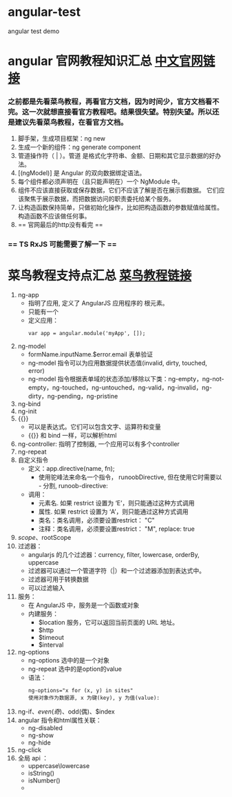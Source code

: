 # angular-test
angular test demo

# angular 官网教程知识汇总 [中文官网链接](https://angular.cn/)
### 之前都是先看菜鸟教程，再看官方文档，因为时间少，官方文档看不完。这一次就想直接看官方教程吧。结果很失望。特别失望。所以还是建议先看菜鸟教程，在看官方文档。
1. 脚手架，生成项目框架：ng new <project name>
2. 生成一个新的组件：ng generate component <component name>
3. 管道操作符（ | ）。管道 是格式化字符串、金额、日期和其它显示数据的好办法。
4. [(ngModel)] 是 Angular 的双向数据绑定语法。
5. 每个组件都必须声明在（且只能声明在）一个 NgModule 中。
6. 组件不应该直接获取或保存数据，它们不应该了解是否在展示假数据。 它们应该聚焦于展示数据，而把数据访问的职责委托给某个服务。
7. 让构造函数保持简单，只做初始化操作，比如把构造函数的参数赋值给属性。 构造函数不应该做任何事。 
8. == 官网最后的http没有看完 ==
### == TS RxJS 可能需要了解一下 ==

# 菜鸟教程支持点汇总 [菜鸟教程链接](http://www.runoob.com/angularjs/angularjs-intro.html)
1. ng-app
    - 指明了应用, 定义了 AngularJS 应用程序的 根元素。
    - 只能有一个
    - 定义应用：
        ```
        var app = angular.module('myApp', []);
        ```
2. ng-model
    - formName.inputName.$error.email 表单验证
    - ng-model 指令可以为应用数据提供状态值(invalid, dirty, touched, error)
    - ng-model 指令根据表单域的状态添加/移除以下类：ng-empty，ng-not-empty，ng-touched，ng-untouched，ng-valid，ng-invalid，ng-dirty，ng-pending，ng-pristine
3. ng-bind
4. ng-init
5. {{}}
    - 可以是表达式。它们可以包含文字、运算符和变量
    - {{}} 和 bind 一样，可以解析html
6. ng-controller: 指明了控制器, 一个应用可以有多个controller
7. ng-repeat
8. 自定义指令
    - 定义：app.directive(name, fn);
        - 使用驼峰法来命名一个指令， runoobDirective, 但在使用它时需要以 - 分割, runoob-directive:
    - 调用：
        - 元素名. 如果 restrict 设置为 ‘E’，则只能通过这种方式调用
        - 属性. 如果 restrict 设置为 ‘A’，则只能通过这种方式调用
        - 类名：类名调用，必须要设置restrict： "C"
        - 注释：类名调用，必须要设置restrict： "M", replace: true
9. $scope、$rootScope
10. 过滤器：
    - angularjs 的几个过滤器：currency, filter, lowercase, orderBy, uppercase
    - 过滤器可以通过一个管道字符（|）和一个过滤器添加到表达式中。
    - 过滤器可用于转换数据
    - 可以过滤输入
11. 服务：
    - 在 AngularJS 中，服务是一个函数或对象
    - 内建服务：
        -  $location 服务，它可以返回当前页面的 URL 地址。
        - $http
        - $timeout
        - $interval
12. ng-options
    - ng-options 选中的是一个对象
    - ng-repeat 选中的是option的value
    - 语法：
        ```
        ng-options="x for (x, y) in sites"
        使用对象作为数据源, x 为键(key), y 为值(value):
        ```
13. ng-if、$even(奇) 、$odd(偶)、$index
14. angular 指令和html属性关联：
    - ng-disabled
    - ng-show
    - ng-hide
15. ng-click
16. 全局 api ：
    - uppercase\lowercase
    - isString()
    - isNumber()
    - 